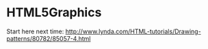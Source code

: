 # HTML5Graphics


Start here next time:
http://www.lynda.com/HTML-tutorials/Drawing-patterns/80782/85057-4.html
